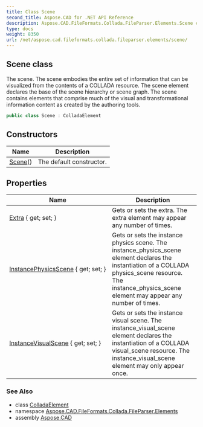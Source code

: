 ```yaml
---
title: Class Scene
second_title: Aspose.CAD for .NET API Reference
description: Aspose.CAD.FileFormats.Collada.FileParser.Elements.Scene class. The scene. The scene embodies the entire set of information that can be visualized from the contents of a COLLADA resource. The scene element declares the base of the scene hierarchy or scene graph. The scene contains elements that comprise much of the visual and transformational information content as created by the authoring tools
type: docs
weight: 8350
url: /net/aspose.cad.fileformats.collada.fileparser.elements/scene/
---
```

## Scene class

The scene. The scene embodies the entire set of information that can be visualized from the contents of a COLLADA resource. The scene element declares the base of the scene hierarchy or scene graph. The scene contains elements that comprise much of the visual and transformational information content as created by the authoring tools.

```csharp
public class Scene : ColladaElement
```

## Constructors

| Name | Description |
| --- | --- |
| [Scene](scene/)() | The default constructor. |

## Properties

| Name | Description |
| --- | --- |
| [Extra](../../aspose.cad.fileformats.collada.fileparser.elements/scene/extra/) { get; set; } | Gets or sets the extra. The extra element may appear any number of times. |
| [InstancePhysicsScene](../../aspose.cad.fileformats.collada.fileparser.elements/scene/instancephysicsscene/) { get; set; } | Gets or sets the instance physics scene. The instance_physics_scene element declares the instantiation of a COLLADA physics_scene resource. The instance_physics_scene element may appear any number of times. |
| [InstanceVisualScene](../../aspose.cad.fileformats.collada.fileparser.elements/scene/instancevisualscene/) { get; set; } | Gets or sets the instance visual scene. The instance_visual_scene element declares the instantiation of a COLLADA visual_scene resource. The instance_visual_scene element may only appear once. |

### See Also

* class [ColladaElement](../colladaelement/)
* namespace [Aspose.CAD.FileFormats.Collada.FileParser.Elements](../../aspose.cad.fileformats.collada.fileparser.elements/)
* assembly [Aspose.CAD](../../)


